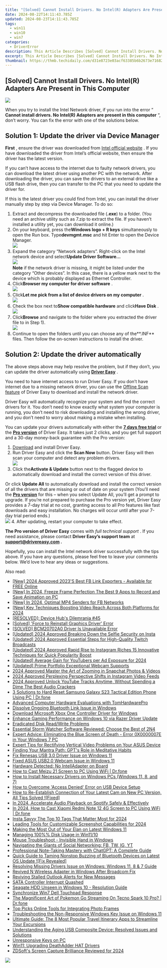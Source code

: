 ```yaml
---
title: "[Solved] Cannot Install Drivers. No Intel(R) Adapters Are Present in This Computer"
date: 2024-08-22T14:11:43.785Z
updated: 2024-08-23T14:11:43.785Z
tags:
  - win11
  - win10
  - win7
categories:
  - DriverError
description: This Article Describes [Solved] Cannot Install Drivers. No Intel(R) Adapters Are Present in This Computer
excerpt: This Article Describes [Solved] Cannot Install Drivers. No Intel(R) Adapters Are Present in This Computer
thumbnail: https://thmb.techidaily.com/d31e8723e03acf63385b6b2673e7168286d60ba0c51b363448b469a8ffe4640d.jpg
---
```


## [Solved] Cannot Install Drivers. No Intel(R) Adapters Are Present in This Computer

![](https://images.drivereasy.com/wp-content/uploads/2018/11/img_5be110e744e15.jpg)

 When you try to install the Intel Network driver, if you run into the error “ **Cannot install drivers. No Intel(R) Adapters are present in this computer** “, don’t worry. You can fix the error with one of the solutions below.

## Solution 1: Update the driver via Device Manager

**First** , ensure the driver was downloaded from [Intel official website](https://www-ssl.intel.com/content/www/us/en/homepage.html) . If you have downloaded the driver from Intel’s official website, then ensure the driver has the latest version.

 If you can’t have access to the internet due to faulty network drivers, you can download the latest driver using another PC with the network. After downloading the driver, you can save the drivers to an external drive like a USB flash drive, then you can transfer to the PC that you need to update the driver for.

 If this is the latest driver you could find from Intel, you can install the driver manually step by step via Device Manager. To do so:

1. Extract and decompress the downloaded file (**.exe**) to a folder. (You need an archive utility such as 7.zip to extract the file. If you haven’t installed a utility yet, you can download it online.)
2. On your keyboard, press the**Windows logo + R keys** simultaneously to open the Run box. Type**devmgmt.msc** and hit Enter to open the Device Manager.  
![](https://www.drivereasy.com/wp-content/uploads/2015/11/run-devmgmt.msc_.jpg)
3. Expand the category “Network adapters”. Right-click on the Intel network device and select**Update Driver Software…**  
![](https://images.drivereasy.com/wp-content/uploads/2018/11/img_5be11a51c846d.jpg)  
**Note** if the network driver is missing, it might be listed under the category “Other devices”. In this case, there is a yellow mark next to the device which is probably displayed as Ethernet Controller.
4. Click**Browser my computer for driver software** .  
![](https://images.drivereasy.com/wp-content/uploads/2018/11/img_5be11a73cf24c.jpg)
5. Click**Let me pick from a list of device drivers on my computer** .  
![](https://images.drivereasy.com/wp-content/uploads/2018/11/img_5be11a8857ad7.jpg)
6. Check the box next to**Show compatible hardware** and click**Have Disk** .  
![](https://images.drivereasy.com/wp-content/uploads/2016/08/img_57c3e5e43700b.png)
7. Click**Browse**  and navigate to the folder where you extracted the driver file to in Step 1).  
![](https://images.drivereasy.com/wp-content/uploads/2016/08/img_57c3e66d00df9.png)
8. Continue to open the folders until you can choose any of the**.INF** files. Then follow the on-screen instructions to install the driver.

## Solution 2: Update the driver automatically

 The above steps above may help resolve the problem, but if they don’t, you can update the driver automatically using **[Driver Easy](https://tools.techidaily.com/drivereasy/download/)**  .

 You need to have internet access to run Driver Easy. If you don’t have internet due to a missing network driver, you can use the [Offline Scan feature](https://tools.techidaily.com/drivereasy/download/) of Driver Easy to download and install the network driver.

 Driver Easy will automatically recognize your system and find the correct drivers for it. You don’t need to know exactly what system your computer is running, you don’t need to risk downloading and installing the wrong driver, and you don’t need to worry about making a mistake when installing.

 You can update your drivers automatically with either the [**7 days free trial**](https://tools.techidaily.com/drivereasy/download/) or the [**Pro version**](https://tools.techidaily.com/drivereasy/download/) of Driver Easy. It takes just 2 clicks, and you get full support and a 30-day money-back guarantee with the Pro version:

1. [Download](https://tools.techidaily.com/drivereasy/download/) and install Driver Easy.
2. Run Driver Easy and click the **Scan Now** button. Driver Easy will then scan your computer and detect any problem drivers.  
![](https://www.drivereasy.com/wp-content/uploads/2020/10/6_0_scan-now.jpg)
3. Click the**Activate & Update** button next to the flagged device to automatically download and install the correct version of this driver.  

 Or click **Update All** to automatically download and install the correct version of all the drivers that are missing or out of date on your system (You’ll need the **[Pro version](https://tools.techidaily.com/drivereasy/download/)**  for this – when you select Update All, you’ll get a prompt to upgrade. If you’re not prepared to purchase the Pro version yet, Driver Easy provides a 7-day trial at no cost, granting access to all Pro features like fast downloads and easy installation. No charges will occur until after your 7-day trial period ends.)  
![](https://www.drivereasy.com/wp-content/uploads/2016/08/intel-wifi-wireless-adaper.png)
4. After updating, restart your computer to take effect.

**The Pro version of Driver Easy** comes with _full technical support_ . If you need assistance, please contact **Driver Easy’s support team** at **[support@drivereasy.com](https://bellelily.pxf.io/m5azgm) .**

 Hopefully, you can install the Intel network driver successfully with the tips above. If you have any questions, please feel free to leave your comments below. We’d love to hear any ideas or suggestions.

<ins class="adsbygoogle"
     style="display:block"
     data-ad-format="autorelaxed"
     data-ad-client="ca-pub-7571918770474297"
     data-ad-slot="1223367746"></ins>



<ins class="adsbygoogle"
     style="display:block"
     data-ad-client="ca-pub-7571918770474297"
     data-ad-slot="8358498916"
     data-ad-format="auto"
     data-full-width-responsive="true"></ins>

<span class="atpl-alsoreadstyle">Also read:</span>
<div><ul>
<li><a href="https://facebook-video-content.techidaily.com/new-2024-approved-2023s-best-fb-link-exporters-available-for-free-online/"><u>[New] 2024 Approved  2023'S Best FB Link Exporters - Available for FREE Online</u></a></li>
<li><a href="https://remote-screen-capture.techidaily.com/new-in-2024-freeze-frame-perfection-the-best-9-apps-to-record-and-save-animation-on-pc/"><u>[New] In 2024, Freeze Frame Perfection  The Best 9 Apps to Record and Save Animation on PC</u></a></li>
<li><a href="https://facebook-videos.techidaily.com/new-in-2024-optimal-mp4-senders-for-fb-networks/"><u>[New] In 2024, Optimal MP4 Senders for FB Networks</u></a></li>
<li><a href="https://facebook-videos.techidaily.com/new-key-techniques-boosting-video-reach-across-both-platforms-for-2024/"><u>[New] Key Techniques  Boosting Video Reach Across Both Platforms for 2024</u></a></li>
<li><a href="https://driver-error.techidaily.com/resolved-device-hubs-dilemrania-45/"><u>[RESOLVED]: Device Hub's Dilemrania #45</u></a></li>
<li><a href="https://driver-error.techidaily.com/solved-force-to-reinstall-graphics-driver-error/"><u>[Solved] 'Force to Reinstall Graphics Driver' Error</u></a></li>
<li><a href="https://driver-error.techidaily.com/solved-bcm20702a0-driver-is-unavailable-error/"><u>[SOLVED] BCM20702A0 Driver Is Unavailable Error</u></a></li>
<li><a href="https://instagram-video-files.techidaily.com/updated-2024-approved-breaking-down-the-selfie-security-on-insta/"><u>[Updated] 2024 Approved  Breaking Down the Selfie Security on Insta</u></a></li>
<li><a href="https://desktop-recording.techidaily.com/updated-2024-approved-essential-steps-for-high-quality-twitch-broadcasts/"><u>[Updated] 2024 Approved  Essential Steps for High-Quality Twitch Broadcasts</u></a></li>
<li><a href="https://instagram-video-recordings.techidaily.com/updated-2024-approved-rapid-rise-to-instagram-riches-15-innovative-techniques-for-quick-popularity-boost/"><u>[Updated] 2024 Approved  Rapid Rise to Instagram Riches  15 Innovative Techniques for Quick Popularity Boost</u></a></li>
<li><a href="https://youtube-webster.techidaily.com/ed-average-gain-for-youtubers-per-ad-exposure-for-2024/"><u>[Updated] Average Gain for YouTubers per Ad Exposure for 2024</u></a></li>
<li><a href="https://extra-skills.techidaily.com/updated-prime-portfolio-exceptional-webcam-supports/"><u>[Updated] Prime Portfolio  Exceptional Webcam Supports</u></a></li>
<li><a href="https://fox-access.techidaily.com/2024-approved-master-the-art-of-zooming-in-snapchat-photos-and-videos/"><u>2024 Approved  Master the Art of Zooming in Snapchat Photos & Videos</u></a></li>
<li><a href="https://fox-links.techidaily.com/2024-approved-perplexing-perspective-shifts-in-instagram-video-feeds/"><u>2024 Approved  Perplexing Perspective Shifts in Instagram Video Feeds</u></a></li>
<li><a href="https://youtube-docs.techidaily.com/approved-unlock-youtube-tracks-anytime-without-spending-a-dime-the-best-audio-crackers/"><u>2024 Approved  Unlock YouTube Tracks Anytime, Without Spending a Dime  The Best Audio Crackers</u></a></li>
<li><a href="https://phone-solutions.techidaily.com/3-solutions-to-hard-reset-samsung-galaxy-s23-tactical-edition-phone-using-pc-drfone-by-drfone-reset-android-reset-android/"><u>3 Solutions to Hard Reset Samsung Galaxy S23 Tactical Edition Phone Using PC | Dr.fone</u></a></li>
<li><a href="https://driver-error.techidaily.com/advanced-computer-hardware-evaluations-with-tomhardwarepro/"><u>Advanced Computer Hardware Evaluations with TomHardwarePro</u></a></li>
<li><a href="https://driver-error.techidaily.com/dissolve-ongoing-bluetooth-link-issue-in-windows/"><u>Dissolve Ongoing Bluetooth Link Issue in Windows</u></a></li>
<li><a href="https://driver-error.techidaily.com/download-microsoft-xbox-one-controller-driver-for-windows/"><u>Download Microsoft Xbox One Controller Driver for Windows</u></a></li>
<li><a href="https://driver-error.techidaily.com/enhance-gaming-performance-on-windows-10-via-razer-driver-update/"><u>Enhance Gaming Performance on Windows 10 via Razer Driver Update</u></a></li>
<li><a href="https://driver-error.techidaily.com/eradicated-disk-readwrite-problems/"><u>Eradicated Disk Read/Write Problems</u></a></li>
<li><a href="https://buynow-marvelous.techidaily.com/essential-storm-watcher-software-reviewed-choose-the-best-of-2n4/"><u>Essential Storm Watcher Software Reviewed: Choose the Best of 2N4</u></a></li>
<li><a href="https://driver-error.techidaily.com/expert-advice-eliminating-the-blue-screen-of-death-error-0x0000007e-in-your-windows-7-pc/"><u>Expert Advice: Eliminating the Blue Screen of Death - Error 0X0000007E in Your Windows 7 PC</u></a></li>
<li><a href="https://driver-error.techidaily.com/expert-tips-for-rectifying-vertical-video-problems-on-your-asus-device/"><u>Expert Tips for Rectifying Vertical Video Problems on Your ASUS Device</u></a></li>
<li><a href="https://tech-revival.techidaily.com/finding-your-mantra-path-gpts-role-in-meditative-habits/"><u>Finding Your Mantra Path: GPT's Role in Meditative Habits</u></a></li>
<li><a href="https://driver-error.techidaily.com/fix-renesas-usb-30-driver-issue-on-windows-11/"><u>Fix Renesas USB 3.0 Driver Issue on Windows 11</u></a></li>
<li><a href="https://driver-error.techidaily.com/fixed-asus-usb20-webcam-issue-in-windows-11/"><u>Fixed ASUS USB2.0 Webcam Issue in Windows 11</u></a></li>
<li><a href="https://driver-error.techidaily.com/hardware-detected-no-intelladapter-on-board/"><u>Hardware Detected: No IntellAdapter on Board</u></a></li>
<li><a href="https://screen-mirror.techidaily.com/how-to-cast-meizu-21-screen-to-pc-using-wifi-drfone-by-drfone-android/"><u>How to Cast Meizu 21 Screen to PC Using WiFi | Dr.fone</u></a></li>
<li><a href="https://driver-error.techidaily.com/how-to-install-necessary-drivers-on-windows-pcs-windows-11-8-and-7/"><u>How to Install Necessary Drivers on Windows PCs (Windows 11, 8, and 7)</u></a></li>
<li><a href="https://driver-error.techidaily.com/how-to-overcome-access-denied-error-on-usb-device-setup/"><u>How to Overcome 'Access Denied' Error on USB Device Setup</u></a></li>
<li><a href="https://driver-error.techidaily.com/how-to-re-establish-connection-of-your-latest-cam-on-new-pc-version-all-tips-solved-fixed/"><u>How to Re-Establish Connection of Your Latest Cam on New PC Version, All Tips Solved ![Fixed]</u></a></li>
<li><a href="https://extra-tips.techidaily.com/in-2024-accelerate-audio-playback-on-spotify-safely-and-effectively/"><u>In 2024, Accelerate Audio Playback on Spotify Safely & Effectively</u></a></li>
<li><a href="https://screen-mirror.techidaily.com/in-2024-how-to-cast-xiaomi-redmi-note-12-4g-screen-to-pc-using-wifi-drfone-by-drfone-android/"><u>In 2024, How to Cast Xiaomi Redmi Note 12 4G Screen to PC Using WiFi | Dr.fone</u></a></li>
<li><a href="https://instagram-video-recordings.techidaily.com/insta-savvy-the-top-10-tags-that-matter-most-for-2024/"><u>Insta Savvy  The Top 10 Tags That Matter Most for 2024</u></a></li>
<li><a href="https://remote-screen-capture.techidaily.com/leading-tools-for-customizable-screenshot-capabilities-for-2024/"><u>Leading Tools for Customizable Screenshot Capabilities for 2024</u></a></li>
<li><a href="https://driver-error.techidaily.com/making-the-most-out-of-your-elan-on-latest-windows-11/"><u>Making the Most Out of Your Elan on Latest Windows 11</u></a></li>
<li><a href="https://driver-error.techidaily.com/managing-100-disk-usage-in-win1110/"><u>Managing 100%% Disk Usage in Win11/10</u></a></li>
<li><a href="https://driver-error.techidaily.com/mouse-troubleshoot-invisible-hand-in-windows/"><u>Mouse Troubleshoot - Invisible Hand in Windows</u></a></li>
<li><a href="https://win-forum.techidaily.com/navigating-the-giants-of-social-networking-fb-tw-ig-yt/"><u>Navigating the Giants of Social Networking: FB, TW, IG, YT</u></a></li>
<li><a href="https://driver-error.techidaily.com/professional-note-taking-mastery-with-chatgpt-a-complete-guide/"><u>Professional Note-Taking Mastery with ChatGPT: A Complete Guide</u></a></li>
<li><a href="https://driver-error.techidaily.com/quick-guide-to-taming-nonstop-buzzing-of-bluetooth-devices-on-latest-os-update-fix-revealed/"><u>Quick Guide to Taming Nonstop Buzzing of Bluetooth Devices on Latest OS Update ![Fix Revealed]</u></a></li>
<li><a href="https://driver-error.techidaily.com/resolving-missing-drivers-issue-on-windows-windows-11-8-and-7-guide/"><u>Resolving Missing Drivers Issue on Windows: Windows 11, 8 & 7 Guide</u></a></li>
<li><a href="https://driver-error.techidaily.com/revived-n-wireless-adapter-in-windows-after-broadcom-fix/"><u>Revived N Wireless Adapter in Windows After Broadcom Fix</u></a></li>
<li><a href="https://win11-tips.techidaily.com/reviving-stalled-outlook-alerts-for-new-messages/"><u>Reviving Stalled Outlook Alerts for New Messages</u></a></li>
<li><a href="https://driver-error.techidaily.com/sata-controller-interrupt-quashed/"><u>SATA Controller Interrupt Quashed</u></a></li>
<li><a href="https://driver-error.techidaily.com/seagate-hdd-unseen-in-windows-10-resolution-guide/"><u>Seagate HDD Unseen in Windows 10 - Resolution Guide</u></a></li>
<li><a href="https://driver-error.techidaily.com/synchronize-win7-dell-touchpad-response/"><u>Synchronize Win7 Dell Touchpad Response</u></a></li>
<li><a href="https://android-pokemon-go.techidaily.com/the-magnificent-art-of-pokemon-go-streaming-on-tecno-spark-10-pro-drfone-by-drfone-virtual-android/"><u>The Magnificent Art of Pokemon Go Streaming On Tecno Spark 10 Pro? | Dr.fone</u></a></li>
<li><a href="https://fox-direct.techidaily.com/top-picks-online-tools-for-integrating-photo-frames/"><u>Top Picks  Online Tools for Integrating Photo Frames</u></a></li>
<li><a href="https://common-error.techidaily.com/troubleshooting-the-non-responsive-windows-key-issue-on-windows-11/"><u>Troubleshooting the Non-Responsive Windows Key Issue on Windows 11</u></a></li>
<li><a href="https://techtrends.techidaily.com/ultimate-guide-the-8-most-popular-travel-itinerary-apps-to-streamline-your-excursions/"><u>Ultimate Guide: The 8 Most Popular Travel Itinerary Apps to Streamline Your Excursions</u></a></li>
<li><a href="https://driver-error.techidaily.com/understanding-the-aging-usb-composite-device-resolved-issues-and-solutions/"><u>Understanding the Aging USB Composite Device: Resolved Issues and Solutions</u></a></li>
<li><a href="https://driver-error.techidaily.com/unresponsive-keys-on-pc/"><u>Unresponsive Keys on PC</u></a></li>
<li><a href="https://driver-error.techidaily.com/win11-upgrading-deathadder-hat-drivers/"><u>Win11: Upgrading DeathAdder HAT Drivers</u></a></li>
<li><a href="https://screen-mirroring-recording.techidaily.com/zdsofts-screen-capture-brilliance-reviewed-for-2024/"><u>ZDSoft's Screen Capture Brilliance Reviewed for 2024</u></a></li>
</ul></div>

<!-- affiliate ads begin -->
<a href="https://estore.winxdvd.com/order/checkout.php?PRODS=4612444&QTY=1&AFFILIATE=108875&CART=1"><img src="https://www.winxdvd.com/affiliate/new-banner/pt-728x90.jpg" border="0"></a>
<!-- affiliate ads end -->